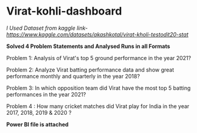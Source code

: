 # Virat-kohli-dashboard


*I Used Dataset from kaggle*
*link- https://www.kaggle.com/datasets/akashkotal/virat-kholi-testodit20-stat*


**Solved 4 Problem Statements and Analysed Runs in all Formats**

Problem 1: Analysis of Virat's top 5 ground performance in the year 2021?

Problem 2: Analyze Virat batting performance data and show great performance monthly and
quarterly in the year 2018?

Problem 3: In which opposition team did Virat have the most top 5 batting performances in
the year 2021?

Problem 4 : How many cricket matches did Virat play for India in the year 2017, 2018, 2019
& 2020 ?


**Power BI file is attached**

